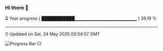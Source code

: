 ### Hi there 👋

⏳ Year progress { ███████████▁▁▁▁▁▁▁▁▁▁▁▁▁▁▁▁▁▁▁ } 39.19 %

---

⏰ Updated on Sat, 24 May 2025 00:54:57 GMT

![Progress Bar CI](https://github.com/Shyam-Makwana/GitHub-Actions-Demo/workflows/Progress%20Bar%20CI/badge.svg)
